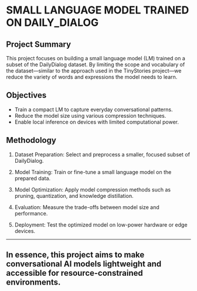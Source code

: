 
   SMALL LANGUAGE MODEL TRAINED ON DAILY_DIALOG
============================================================

Project Summary
---------------
This project focuses on building a small language model (LM) 
trained on a subset of the DailyDialog dataset. By limiting the 
scope and vocabulary of the dataset—similar to the approach 
used in the TinyStories project—we reduce the variety of words 
and expressions the model needs to learn.

Objectives
----------
- Train a compact LM to capture everyday conversational patterns.
- Reduce the model size using various compression techniques.
- Enable local inference on devices with limited computational power.

Methodology
------------
1. Dataset Preparation:
   Select and preprocess a smaller, focused subset of DailyDialog.

2. Model Training:
   Train or fine-tune a small language model on the prepared data.

3. Model Optimization:
   Apply model compression methods such as pruning, quantization, 
   and knowledge distillation.

4. Evaluation:
   Measure the trade-offs between model size and performance.

5. Deployment:
   Test the optimized model on low-power hardware or edge devices.

------------------------------------------------------------
In essence, this project aims to make conversational AI models 
lightweight and accessible for resource-constrained environments.
------------------------------------------------------------

